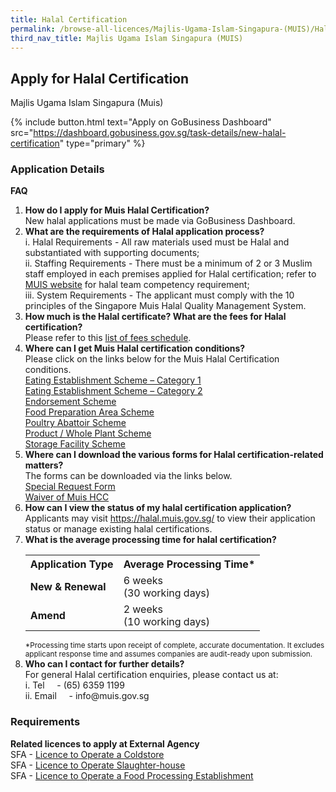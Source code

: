 ```yaml
---
title: Halal Certification
permalink: /browse-all-licences/Majlis-Ugama-Islam-Singapura-(MUIS)/Halal-Certification
third_nav_title: Majlis Ugama Islam Singapura (MUIS)
---
```


## Apply for Halal Certification

Majlis Ugama Islam Singapura (Muis)

{% include button.html text="Apply on GoBusiness Dashboard" src="https://dashboard.gobusiness.gov.sg/task-details/new-halal-certification" type="primary" %}

<H3>Application Details</H3>

<p><strong>FAQ</strong></p>
<ol>
    <li>
        <strong>How do I apply for Muis Halal Certification?</strong>
        <br>New halal applications must be made via GoBusiness Dashboard.
    </li>
    <li>
        <strong>What are the requirements of Halal application process?</strong>
        <br>i. Halal Requirements - All raw materials used must be Halal and substantiated with supporting documents;
        <br>ii. Staffing Requirements - There must be a minimum of 2 or 3 Muslim staff employed in each premises applied for Halal certification; refer to <a href="http://www.muis.gov.sg/halal/for-business/halal-competency-assessment/" target="_blank" rel="noopener">MUIS website</a> for halal team competency requirement;
        <br>iii. System Requirements - The applicant must comply with the 10 principles of the Singapore Muis Halal Quality Management System.
    </li>
    <li>
        <strong>How much is the Halal certificate? What are the fees for Halal certification?</strong>
        <br>Please refer to this <a href="https://www.muis.gov.sg/-/media/Files/Halal/Documents/Application-Fee-Waiver-or-Refund-Request-v5-updated-Dec-2015.ashx" target="_blank" rel="noopener">list of fees schedule</a>.
    </li>
    <li>
        <strong>Where can I get Muis Halal certification conditions?</strong>
        <br>Please click on the links below for the Muis Halal Certification conditions.
        <br><a href="https://go.gov.sg/hcc-eec1" target="_blank" rel="noopener">Eating Establishment Scheme &ndash; Category 1</a>
        <br><a href="https://go.gov.sg/hcc-eec2" target="_blank" rel="noopener">Eating Establishment Scheme &ndash; Category 2</a>
        <br><a href="https://go.gov.sg/hec-en" target="_blank" rel="noopener">Endorsement Scheme</a>
        <br><a href="https://go.gov.sg/hcc-fpa" target="_blank" rel="noopener">Food Preparation Area Scheme</a>
        <br><a href="https://go.gov.sg/hcc-pa" target="_blank" rel="noopener">Poultry Abattoir Scheme</a>
        <br><a href="https://go.gov.sg/hcc-pwp" target="_blank" rel="noopener">Product / Whole Plant Scheme</a>
        <br><a href="https://go.gov.sg/hcc-sf" target="_blank" rel="noopener">Storage Facility Scheme</a>
    </li>
    <li>
        <strong>Where can I download the various forms for Halal certification-related matters?</strong>
        <br>The forms can be downloaded via the links below.
        <br><a href="https://go.gov.sg/specialrequestform" target="_blank" rel="noopener">Special Request Form</a>
        <br><a href="https://www.muis.gov.sg/-/media/Files/Halal/Documents/Application-Fee-Waiver-or-Refund-Request-v5-updated-Dec-2015.ashx" target="_blank" rel="noopener">Waiver of Muis HCC</a>
    </li>
    <li>
        <strong>How can I view the status of my halal certification application?</strong>
        <br>Applicants may visit <a href="https://halal.muis.gov.sg/" target="_blank" rel="noopener">https://halal.muis.gov.sg/</a> to view their application status or manage existing halal certifications.
    </li>
    <li>
        <strong>What is the average processing time for halal certification?</strong>
        <table>
        <tr>
            <th><b>Application Type</b></th>
            <th><b>Average Processing Time*</b></th>
        </tr>
        <tr>
            <td><b>New & Renewal</b></td>
            <td>6 weeks<br>(30 working days)</td>
        </tr>
        <tr>
            <td><b>Amend</b></td>
            <td>2 weeks<br>(10 working days)</td>
        </tr>
        </table>
        <small>*Processing time starts upon receipt of complete, accurate documentation. It excludes applicant response time and assumes companies are audit-ready upon submission.</small>
    </li>
    <li>
        <strong>Who can I contact for further details?</strong>
        <br>For general Halal certification enquiries, please contact us at:
        <br>i. Tel &nbsp; &nbsp; - (65) 6359 1199
        <br>ii. Email &nbsp; &nbsp; - info@muis.gov.sg
    </li>
</ol>


<H3>Requirements</H3>

<p><strong>Related licences to apply at External Agency</strong><br />SFA - <a href="https://licence1.business.gov.sg/licence1/neweadvisor/showSelectedLicence.action?redirection=true&selectedLicenceIds=201305310000330">Licence to Operate a Coldstore</a><br />SFA - <a href="https://licence1.business.gov.sg/licence1/neweadvisor/showSelectedLicence.action?redirection=true&selectedLicenceIds=201306030000332">Licence to Operate Slaughter-house</a><br />SFA - <a href="https://licence1.business.gov.sg/licence1/neweadvisor/showSelectedLicence.action?redirection=true&selectedLicenceIds=201306030000331">Licence to Operate a Food Processing Establishment</a></p>

